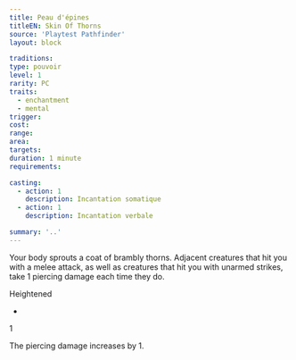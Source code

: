 ```yaml
---
title: Peau d'épines
titleEN: Skin Of Thorns
source: 'Playtest Pathfinder'
layout: block

traditions:
type: pouvoir
level: 1
rarity: PC
traits:
  - enchantment
  - mental
trigger: 
cost: 
range: 
area: 
targets: 
duration: 1 minute
requirements: 

casting:
  - action: 1
    description: Incantation somatique
  - action: 1
    description: Incantation verbale

summary: '..'
---
```

Your body sprouts a coat of brambly thorns. Adjacent creatures that hit you with a melee attack, as well as creatures that hit you with unarmed strikes, take 1 piercing damage each time they do.

Heightened

-

1

The piercing damage increases by 1.